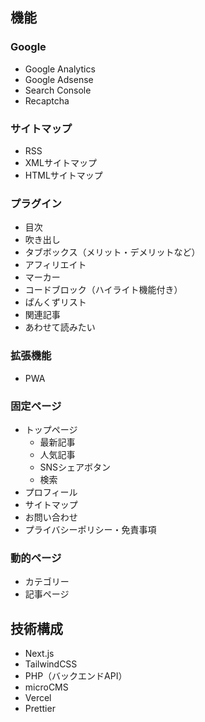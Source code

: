 ## 機能

### Google
- Google Analytics
- Google Adsense
- Search Console
- Recaptcha

### サイトマップ
- RSS
- XMLサイトマップ
- HTMLサイトマップ

### プラグイン
- 目次
- 吹き出し
- タブボックス（メリット・デメリットなど）
- アフィリエイト
- マーカー
- コードブロック（ハイライト機能付き）
- ぱんくずリスト
- 関連記事
- あわせて読みたい

### 拡張機能
- PWA

### 固定ページ
- トップページ
  - 最新記事
  - 人気記事
  - SNSシェアボタン
  - 検索
- プロフィール
- サイトマップ
- お問い合わせ
- プライバシーポリシー・免責事項

### 動的ページ
- カテゴリー
- 記事ページ

## 技術構成

- Next.js
- TailwindCSS
- PHP（バックエンドAPI）
- microCMS
- Vercel
- Prettier
